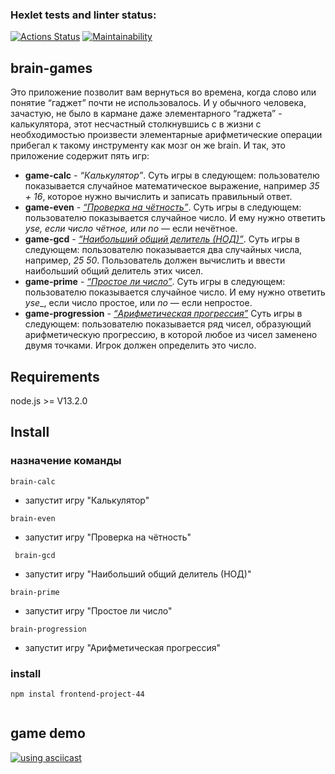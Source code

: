 ### Hexlet tests and linter status:
[![Actions Status](https://github.com/garozaev/frontend-project-44/actions/workflows/hexlet-check.yml/badge.svg)](https://github.com/garozaev/frontend-project-44/actions) 
[![Maintainability](https://api.codeclimate.com/v1/badges/56e859a6be269e6db190/maintainability)](https://codeclimate.com/github/garozaev/frontend-project-44/maintainability) 
## brain-games
Это приложение позволит вам вернуться во времена, когда слово или понятие “гаджет” почти не использовалось. И у обычного человека, зачастую, не было в кармане даже элементарного “гаджета” - калькулятора, этот несчастный столкнувшись с в жизни с необходимостью произвести элементарные арифметические операции прибегал к такому инструменту как мозг он же brain. И так, это приложение содержит пять игр:
*	**game-calc**  -  *“Калькулятор”*. Суть игры в следующем: пользователю показывается случайное математическое выражение, например *35 + 16*, которое нужно вычислить и записать правильный ответ.
*	**game-even**  -   [ *“Проверка на чётность”*](https://ru.wikipedia.org/wiki/%D0%A7%D1%91%D1%82%D0%BD%D1%8B%D0%B5_%D0%B8_%D0%BD%D0%B5%D1%87%D1%91%D1%82%D0%BD%D1%8B%D0%B5_%D1%87%D0%B8%D1%81%D0%BB%D0%B0). Суть игры в следующем: пользователю показывается случайное число. И ему нужно ответить *yse*_, если число чётное, или *no*_  — если нечётное.
*	**game-gcd**  -  [*“Наибольший общий делитель (НОД)”*]( https://ru.wikipedia.org/wiki/%D0%9D%D0%B0%D0%B8%D0%B1%D0%BE%D0%BB%D1%8C%D1%88%D0%B8%D0%B9_%D0%BE%D0%B1%D1%89%D0%B8%D0%B9_%D0%B4%D0%B5%D0%BB%D0%B8%D1%82%D0%B5%D0%BB%D1%8C). Суть игры в следующем: пользователю показывается два случайных числа, например, *25 50*. Пользователь должен вычислить и ввести наибольший общий делитель этих чисел.
*	**game-prime**  -  [*“Простое ли число”*](https://ru.wikipedia.org/wiki/%D0%9F%D1%80%D0%BE%D1%81%D1%82%D0%BE%D0%B5_%D1%87%D0%B8%D1%81%D0%BB%D0%BE). Суть игры в следующем: пользователю показывается случайное число. И ему нужно ответить *yse*_, если число простое, или *no* — если непростое.
*	**game-progression**  -  [*“Арифметическая прогрессия”*](https://ru.wikipedia.org/wiki/%D0%90%D1%80%D0%B8%D1%84%D0%BC%D0%B5%D1%82%D0%B8%D1%87%D0%B5%D1%81%D0%BA%D0%B0%D1%8F_%D0%BF%D1%80%D0%BE%D0%B3%D1%80%D0%B5%D1%81%D1%81%D0%B8%D1%8F) Суть игры в следующем: пользователю показывается ряд чисел, образующий арифметическую прогрессию, в которой любое из чисел заменено двумя точками. Игрок должен определить это число.
## Requirements
node.js >= V13.2.0 
## Install
### назначение команды
 ```
 brain-calc
 ```
 - запустит игру "Калькулятор"
 ```
 brain-even
 ```
  - запустит игру "Проверка на чётность"
 ```
  brain-gcd
 ```
   - запустит игру "Наибольший общий делитель (НОД)"
 ```
 brain-prime
 ```
  - запустит игру "Простое ли число"
 ```
 brain-progression
 ```
  - запустит игру "Арифметическая прогрессия"
### install
```
npm instal frontend-project-44
 
```
## game demo
[![using asciicast](https://asciinema.org/a/XhUUA3PlE0kHdpc7t0KE4gSim.svg)](https://asciinema.org/a/XhUUA3PlE0kHdpc7t0KE4gSim)